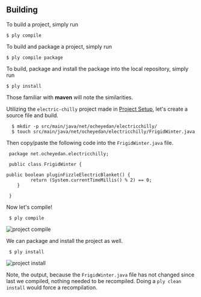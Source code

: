 Building
-------------

To build a project, simply run

    $ ply compile

To build and package a project, simply run

    $ ply compile package

To build, package and install the package into the local repository, simply run

    $ ply install

Those familiar with __maven__ will note the similarities.

Utilizing the `electric-chilly` project made in [Project Setup](ProjectSetup.md), let's create a source file and build.

      $ mkdir -p src/main/java/net/ocheyedan/electricchilly/
      $ touch src/main/java/net/ocheyedan/electricchilly/FrigidWinter.java

Then copy/paste the following code into the `FrigidWinter.java` file.	  
     
     package net.ocheyedan.electricchilly;
     
     public class FrigidWinter {
     
	public boolean pluginFizzleElectricBlanket() {
             return (System.currentTimeMillis() % 2) == 0;
    	}

     }

Now let's compile!

     $ ply compile

![project compile](https://github.com/blangel/ply/raw/master/docs/imgs/building-compile.png "project compile")

We can package and install the project as well.

     $ ply install

![project install](https://github.com/blangel/ply/raw/master/docs/imgs/building-install.png "project install")

Note, the output, because the `FrigidWinter.java` file has not changed since last we compiled, nothing needed to be recompiled.  Doing a `ply clean install` would force a recompilation.